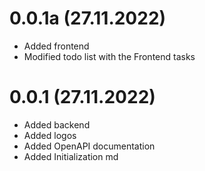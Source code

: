 # 0.0.1a (27.11.2022)
- Added frontend
- Modified todo list with the Frontend tasks
# 0.0.1 (27.11.2022)
- Added backend
- Added logos
- Added OpenAPI documentation
- Added Initialization md